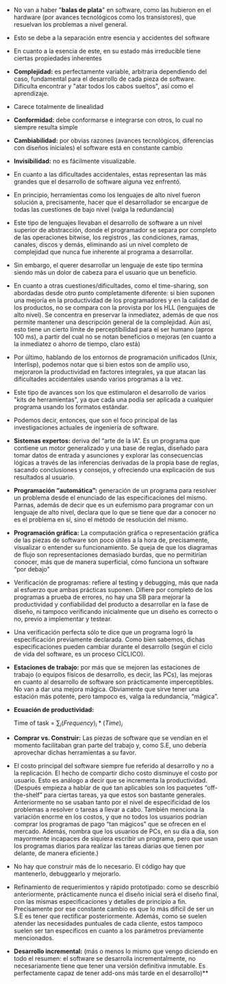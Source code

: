 
- No van a haber "**balas de plata**" en software, como las hubieron en el hardware (por avances tecnológicos como los transistores), que resuelvan los problemas a nivel general.

- Esto se debe a la separación entre esencia y accidentes del software

- En cuanto a la esencia de este, en su estado más irreducible tiene ciertas propiedades inherentes

- **Complejidad:** es perfectamente variable, arbitraria dependiendo del caso, fundamental para el desarrollo de cada pieza de software. Dificulta encontrar y "atar todos los cabos sueltos", así como el aprendizaje.

- Carece totalmente de linealidad

- **Conformidad:** debe conformarse e integrarse con otros, lo cual no siempre resulta simple

- **Cambiabilidad:** por obvias razones (avances tecnológicos, diferencias con diseños iniciales) el software está en constante cambio

- **Invisibilidad:** no es fácilmente visualizable.

- En cuanto a las dificultades accidentales, estas representan las más grandes que el desarrollo de software alguna vez enfrentó.

- En principio, herramientas como los lenguajes de alto nivel fueron solución a, precisamente, hacer que el desarrollador se encargue de todas las cuestiones de bajo nivel (valga la redundancia)

- Este tipo de lenguajes llevaban el desarrollo de software a un nivel superior de abstracción, donde el programador se separa por completo de las operaciones bitwise, los registros , las condiciones, ramas, canales, discos y demás, eliminando así un nivel completo de complejidad que nunca fue inherente al programa a desarrollar.

- Sin embargo, el querer desarrollar un lenguaje de este tipo termina siendo más un dolor de cabeza para el usuario que un beneficio.

- En cuanto a otras cuestiones/dificultades, como el time-sharing, son abordadas desde otro punto completamente diferente: si bien suponen una mejoría en la productividad de los programadores y en la calidad de los productos, no se compara con la provista por los HLL (lenguajes de alto nivel). Se concentra en preservar la inmediatez, además de que nos permite mantener una descripción general de la complejidad. Aún así, esto tiene un cierto límite de perceptibilidad para el ser humano (aprox 100 ms), a partir del cual no se notan beneficios o mejoras (en cuanto a la inmediatez o ahorro de tiempo, claro está)

- Por último, hablando de los entornos de programación unificados (Unix, Interlisp), podemos notar que si bien estos son de amplio uso, mejoraron la productividad en factores integrales, ya que atacan las dificultades accidentales usando varios programas a la vez.

- Este tipo de avances son los que estimularon el desarrollo de varios "kits de herramientas", ya que cada una podía ser aplicada a cualquier programa usando los formatos estándar.

- Podemos decir, entonces, que son el foco principal de las investigaciones actuales de ingeniería de software.

- **Sistemas expertos:** deriva del “arte de la IA”. Es un programa que contiene un motor generalizado y una base de reglas, diseñado para tomar datos de entrada y asunciones y explorar las consecuencias lógicas a través de las inferencias derivadas de la propia base de reglas, sacando conclusiones y consejos, y ofreciendo una explicación de sus resultados al usuario. 

- **Programación “automática”:** generación de un programa para resolver un problema desde el enunciado de las especificaciones del mismo. Parnas, además de decir que es un eufemismo para programar con un lenguaje de alto nivel, declara que lo que se tiene que dar a conocer no es el problema en sí, sino el método de resolución del mismo.

- **Programación gráfica:** La computación gráfica o representación gráfica de las piezas de software son poco útiles a la hora de, precisamente, visualizar o entender su funcionamiento. Se queja de que los diagramas de flujo son representaciones demasiado burdas, que no permitirían conocer, más que de manera superficial, cómo funciona un software “por debajo”

- Verificación de programas: refiere al testing y debugging, más que nada al esfuerzo que ambas prácticas suponen. Difiere por completo de los programas a prueba de errores, no hay una SB para mejorar la productividad y confiabilidad del producto a desarrollar en la fase de diseño, ni tampoco verificando inicialmente que un diseño es correcto o no, previo a implementar y testear.

- Una verificación perfecta sólo te dice que un programa logró la especificación previamente declarada. Como bien sabemos, dichas especificaciones pueden cambiar durante el desarrollo (según el ciclo de vida del software, es un proceso CÍCLICO). 

- **Estaciones de trabajo:** por más que se mejoren las estaciones de trabajo (o equipos físicos de desarrollo, es decir, las PCs), las mejoras en cuanto al desarrollo de software son prácticamente imperceptibles. No van a dar una mejora mágica. Obviamente que sirve tener una estación más potente, pero tampoco es, valga la redundancia, “mágica”.

- **Ecuación de productividad:**

	Time of task = $\sum_i (Frequency)_i* (Time)_i$  

- **Comprar vs. Construir:** Las piezas de software que se vendían en el momento facilitaban gran parte del trabajo y, como S.E, uno debería aprovechar dichas herramientas a su favor.

- El costo principal del software siempre fue referido al desarrollo y no a la replicación. El hecho de compartir dicho costo disminuye el costo por usuario. Esto es análogo a decir que se incrementa la productividad. (Después empieza a hablar de qué tan aplicables son los paquetes “off-the-shelf” para ciertas tareas, ya que estos son bastante generales. Anteriormente no se usaban tanto por el nivel de especificidad de los problemas a resolver o tareas a llevar a cabo. También menciona la variación enorme en los costos, y que no todos los usuarios podrían comprar los programas de pago “tan mágicos” que se ofrecen en el mercado. Además, nombra que los usuarios de PCs, en su día a día, son mayormente incapaces de siquiera escribir un programa, pero que usan los programas diarios para realizar las tareas diarias que tienen por delante, de manera eficiente.)

- No hay que construir más de lo necesario. El código hay que mantenerlo, debuggearlo y mejorarlo.

- Refinamiento de requerimientos y rápido prototipado: como se describió anteriormente, prácticamente nunca el diseño inicial será el diseño final, con las mismas especificaciones y detalles de principio a fin. Precisamente por ese constante cambio es que lo más difícil de ser un S.E es tener que rectificar posteriormente. Además, como se suelen atender las necesidades puntuales de cada cliente, estos tampoco suelen ser tan específicos en cuanto a los parámetros previamente mencionados.

- **Desarrollo incremental:** (más o menos lo mismo que vengo diciendo en todo el resumen: el software se desarrolla incrementalmente, no necesariamente tiene que tener una versión definitiva inmutable. Es perfectamente capaz de tener add-ons más tarde en el desarrollo)**